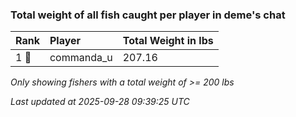 ### Total weight of all fish caught per player in deme's chat

| Rank  | Player     | Total Weight in lbs |
|:------|:-----------|:--------------------|
| 1 🥇  | commanda_u | 207.16              |

_Only showing fishers with a total weight of >= 200 lbs_

_Last updated at 2025-09-28 09:39:25 UTC_